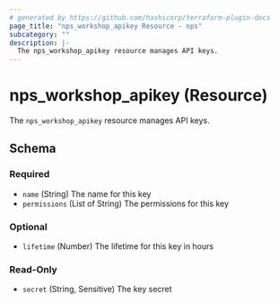 ```yaml
---
# generated by https://github.com/hashicorp/terraform-plugin-docs
page_title: "nps_workshop_apikey Resource - nps"
subcategory: ""
description: |-
  The nps_workshop_apikey resource manages API keys.
---
```


# nps_workshop_apikey (Resource)

The `nps_workshop_apikey` resource manages API keys.



<!-- schema generated by tfplugindocs -->
## Schema

### Required

- `name` (String) The name for this key
- `permissions` (List of String) The permissions for this key

### Optional

- `lifetime` (Number) The lifetime for this key in hours

### Read-Only

- `secret` (String, Sensitive) The key secret
